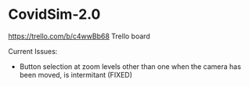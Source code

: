 # CovidSim-2.0

https://trello.com/b/c4wwBb68 Trello board


Current Issues:
- Button selection at zoom levels other than one when the camera has been moved, is intermitant (FIXED)
